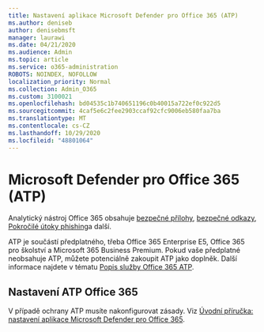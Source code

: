 ```yaml
---
title: Nastavení aplikace Microsoft Defender pro Office 365 (ATP)
ms.author: deniseb
author: denisebmsft
manager: laurawi
ms.date: 04/21/2020
ms.audience: Admin
ms.topic: article
ms.service: o365-administration
ROBOTS: NOINDEX, NOFOLLOW
localization_priority: Normal
ms.collection: Admin_O365
ms.custom: 3100021
ms.openlocfilehash: bd04535c1b740651196c0b40015a722ef0c922d5
ms.sourcegitcommit: 4caf5e6c2fee2903ccaf92cfc9006eb580faa7ba
ms.translationtype: MT
ms.contentlocale: cs-CZ
ms.lasthandoff: 10/29/2020
ms.locfileid: "48801064"
---
```

# <a name="microsoft-defender-for-office-365-atp"></a>Microsoft Defender pro Office 365 (ATP)

Analytický nástroj Office 365 obsahuje [bezpečné přílohy](https://docs.microsoft.com/microsoft-365/security/office-365-security/atp-safe-attachments), [bezpečné odkazy](https://docs.microsoft.com/microsoft-365/security/office-365-security/atp-safe-links), [Pokročilé útoky phishing](https://docs.microsoft.com/microsoft-365/security/office-365-security/atp-anti-phishing)a další. 

ATP je součástí předplatného, třeba Office 365 Enterprise E5, Office 365 pro školství a Microsoft 365 Business Premium. Pokud vaše předplatné neobsahuje ATP, můžete potenciálně zakoupit ATP jako doplněk. Další informace najdete v tématu [Popis služby Office 365 ATP](https://docs.microsoft.com/office365/servicedescriptions/office-365-advanced-threat-protection-service-description).

## <a name="set-up-office-365-atp"></a>Nastavení ATP Office 365

V případě ochrany ATP musíte nakonfigurovat zásady. Viz [Úvodní příručka: nastavení aplikace Microsoft Defender pro Office 365](https://docs.microsoft.com/office365/securitycompliance/checklist-atp-setup).

